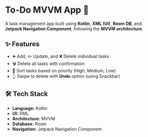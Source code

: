 # To-Do MVVM App 📝

A task management app built using **Kotlin**, **XML (UI)**, **Room DB**, and **Jetpack Navigation Component**, following the **MVVM architecture**.

## ✨ Features

- ➕ Add, ✏️ Update, and ❌ Delete individual tasks
- 🗑️ Delete all tasks with confirmation
- 🔽 Sort tasks based on priority (High, Medium, Low)
- 👆 Swipe to delete with **Undo** option (using Snackbar)

## 🛠️ Tech Stack

- **Language:** Kotlin  
- **UI:** XML  
- **Architecture:** MVVM  
- **Database:** Room  
- **Navigation:** Jetpack Navigation Component
